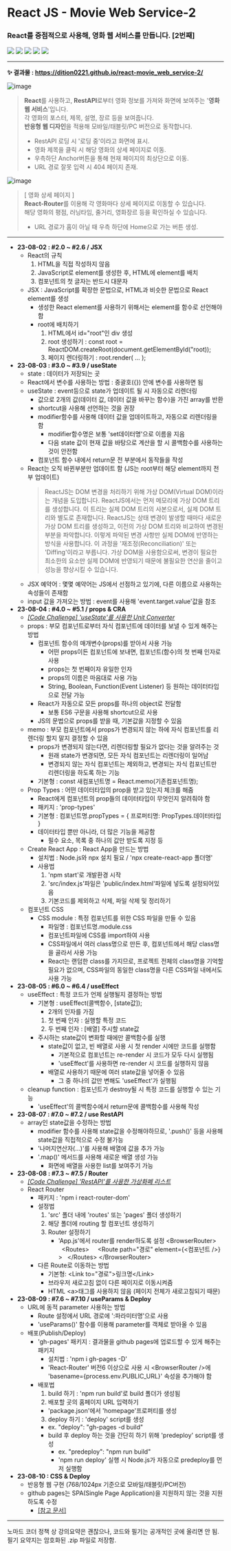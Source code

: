 # React JS - Movie Web Service-2

### React를 중점적으로 사용해, 영화 웹 서비스를 만듭니다. [2번째]

<img src="https://img.shields.io/badge/React-61DAFB?style=flat-square&logo=react&logoColor=white"/> <img src="https://img.shields.io/badge/React Router-CA4245?style=flat-square&logo=reactrouter&logoColor=white"/> <img src="https://img.shields.io/badge/CSS3-1572B6?style=flat-square&logo=css3&logoColor=white"/> <img src="https://img.shields.io/badge/gh pages-222222?style=flat-square&logo=githubpages&logoColor=white"/> <img src="https://img.shields.io/badge/Node.js-339933?style=flat-square&logo=nodedotjs&logoColor=white"/>

---

**✨ 결과물 : https://dition0221.github.io/react-movie_web_service-2/**

![image](https://github.com/dition0221/dition0221/assets/129196812/fb3e6890-40e0-4ccf-9c62-5324d852ca2c)

> **React**를 사용하고, **RestAPI**로부터 영화 정보를 가져와 화면에 보여주는 '**영화 웹 서비스**'입니다.  
> 각 영화의 포스터, 제목, 설명, 장르 등을 보여줍니다.  
> **반응형 웹 디자인**을 적용해 모바일/태블릿/PC 버전으로 동작합니다.
>
> - RestAPI 로딩 시 '로딩 중'이라고 화면에 표시.
> - 영화 제목을 클릭 시 해당 영화의 상세 페이지로 이동.
> - 우측하단 Anchor버튼을 통해 현재 페이지의 최상단으로 이동.
> - URL 경로 잘못 입력 시 404 페이지 존재.

![image](https://github.com/dition0221/dition0221/assets/129196812/3c22b85d-61bb-4ced-a0d7-d40eadb3db81)

> [ 영화 상세 페이지 ]  
> **React-Router**를 이용해 각 영화마다 상세 페이지로 이동할 수 있습니다.  
> 해당 영화의 평점, 러닝타임, 줄거리, 영화장르 등을 확인하실 수 있습니다.
>
> - URL 경로가 홈이 아닐 때 우측 하단에 Home으로 가는 버튼 생성.

---

- **23-08-02 : #2.0 ~ #2.6 / JSX**
  - React의 규칙
    1. HTML을 직접 작성하지 않음
    2. JavaScript로 element를 생성한 후, HTML에 element를 배치
    3. 컴포넌트의 첫 글자는 반드시 대문자
  - JSX : JavaScript를 확장한 문법으로, HTML과 비슷한 문법으로 React element를 생성
    - 생성한 React element를 사용하기 위해서는 element를 함수로 선언해야 함
    - root에 배치하기
      1. HTML에서 id="root"인 div 생성
      2. root 생성하기 : const root = ReactDOM.createRoot(document.getElementById("root));
      3. 페이지 렌더링하기 : root.render( ... );
- **23-08-03 : #3.0 ~ #3.9 / useState**
  - state : 데이터가 저장되는 곳
  - React에서 변수를 사용하는 방법 : 중괄호({}) 안에 변수를 사용하면 됨
  - useState : event등으로 state가 업데이트 될 시 자동으로 리렌더링
    - 값으로 2개의 값(데이터 값, 데이터 값을 바꾸는 함수)을 가진 array를 반환
    - shortcut을 사용해 선언하는 것을 권장
    - modifier함수를 사용해 데이터 값을 업데이트하고, 자동으로 리렌더링을 함
      - modifier함수명은 보통 'set데이터명'으로 이름을 지음
      - 다음 state 값이 현재 값을 바탕으로 계산을 할 시 콜백함수를 사용하는 것이 안전함
    - 컴포넌트 함수 내에서 return문 전 부분에서 동작들을 작성
  - React는 오직 바뀐부분만 업데이트 함 (JS는 root부터 해당 element까지 전부 업데이트)
    > ReactJS는 DOM 변경을 처리하기 위해 가상 DOM(Virtual DOM)이라는 개념을 도입합니다.
    > ReactJS에서는 먼저 메모리에 가상 DOM 트리를 생성합니다.
    > 이 트리는 실제 DOM 트리의 사본으로서, 실제 DOM 트리와 별도로 존재합니다.
    > ReactJS는 상태 변경이 발생할 때마다 새로운 가상 DOM 트리를 생성하고, 이전의 가상 DOM 트리와 비교하여 변경된 부분을 파악합니다.
    > 이렇게 파악된 변경 사항만 실제 DOM에 반영하는 방식을 사용합니다.
    > 이 과정을 '재조정(Reconciliation)' 또는 'Diffing'이라고 부릅니다.
    > 가상 DOM을 사용함으로써, 변경이 필요한 최소한의 요소만 실제 DOM에 반영되기 때문에 불필요한 연산을 줄이고 성능을 향상시킬 수 있습니다.
  - JSX 예약어 : 몇몇 예약어는 JS에서 선점하고 있기에, 다른 이름으로 사용하는 속성들이 존재함
  - input 값을 가져오는 방법 : event를 사용해 'event.target.value'값을 참조
- **23-08-04 : #4.0 ~ #5.1 / props & CRA**
  - _<a href="https://reactunitconverter.dition0221.repl.co/" target="_blank">[Code Challenge] 'useState'를 사용한 Unit Converter</a>_
  - props : 부모 컴포넌트로부터 자식 컴포넌트에 데이터를 보낼 수 있게 해주는 방법
    - 컴포넌트 함수의 매개변수(props)를 받아서 사용 가능
      - 어떤 props이든 컴포넌트에 보내면, 컴포넌트(함수)의 첫 번째 인자로 사용
      - props는 첫 번째이자 유일한 인자
      - props의 이름은 마음대로 사용 가능
      - String, Boolean, Function(Event Listener) 등 원하는 데이터타입으로 전달 가능
    - React가 자동으로 모든 props를 하나의 object로 전달함
      - 보통 ES6 구문을 사용해 shortcut으로 사용
    - JS의 문법으로 props를 받을 때, 기본값을 지정할 수 있음
  - memo : 부모 컴포넌트에서 props가 변경되지 않는 하에 자식 컴포넌트를 리렌더링 할지 말지 결정할 수 있음
    - props가 변경되지 않는다면, 리렌더링할 필요가 없다는 것을 알려주는 것
      - 원래 state가 변경되면, 모든 자식 컴포넌트는 리렌더링이 일어남
      - 변경되지 않는 자식 컴포넌트는 제외하고, 변경되는 자식 컴포넌트만 리렌더링을 하도록 하는 기능
    - 기본형 : const 새컴포넌트명 = React.memo(기존컴포넌트명);
  - Prop Types : 어떤 데이터타입의 prop을 받고 있는지 체크를 해줌
    - React에게 컴포넌트의 prop들의 데이터타입이 무엇인지 알려줘야 함
    - 패키지 : 'prop-types'
    - 기본형 : 컴포넌트명.propTypes = { 프로퍼티명: PropTypes.데이터타입 }
    - 데이터타입 뿐만 아니라, 더 많은 기능을 제공함
      - 필수 요소, 목록 중 하나의 값만 받도록 지정 등
  - Create React App : React App을 만드는 방법
    - 설치법 : Node.js와 npx 설치 필요 / 'npx create-react-app 폴더명'
    - 사용법
      1. 'npm start'로 개발환경 시작
      2. 'src/index.js'파일은 'public/index.html'파일에 넣도록 설정되어있음
      3. 기본코드를 제외하고 삭제, 파일 삭제 및 정리하기
  - 컴포넌트 CSS
    - CSS module : 특정 컴포넌트를 위한 CSS 파일을 만들 수 있음
      - 파일명 : 컴포넌트명.module.css
      - 컴포넌트파일에 CSS를 import하여 사용
      - CSS파일에서 여러 class명으로 만든 후, 컴포넌트에서 해당 class명을 골라서 사용 가능
      - React는 랜덤한 class를 가지므로, 프로젝트 전체의 class명을 기억할 필요가 없으며, CSS파일의 동일한 class명을 다른 CSS파일 내에서도 사용 가능
- **23-08-05 : #6.0 ~ #6.4 / useEffect**
  - useEffect : 특정 코드가 언제 실행될지 결정하는 방법
    - 기본형 : useEffect(콜백함수, [state값]);
      - 2개의 인자를 가짐
      1. 첫 번째 인자 : 실행할 특정 코드
      2. 두 번째 인자 : [배열] 주시할 state값
    - 주시하는 state값이 변화할 때에만 콜백함수를 실행
      - state값이 없고, 빈 배열로 사용 시 첫 render 시에만 코드를 실행함
        - 기본적으로 컴포넌트는 re-render 시 코드가 모두 다시 실행됨
        - 'useEffect'를 사용하면 re-render 시 코드를 실행하지 않음
      - 배열로 사용하기 때문에 여러 state값을 넣어줄 수 있음
        - 그 중 하나의 값만 변해도 'useEffect'가 실행됨
  - cleanup function : 컴포넌트가 destroy될 시 특정 코드를 실행할 수 있는 기능
    - 'useEffect'의 콜백함수에서 return문에 콜백함수를 사용해 작성
- **23-08-07 : #7.0 ~ #7.2 / use RestAPI**
  - array인 state값을 수정하는 방법
    - modifier 함수를 사용해 state값을 수정해야하므로, '.push()' 등을 사용해 state값을 직접적으로 수정 불가능
    - '나머지연산자(...)'를 사용해 배열에 값을 추가 가능
    - '.map()' 메서드를 사용해 새로운 배열 생성 가능
      - 화면에 배열을 사용한 list를 보여주기 가능
- **23-08-08 : #7.3 ~ #7.5 / Router**
  - _<a href="https://replit.com/@dition0221/React-Coin-RestAPI" target="_blank">[Code Challenge] 'RestAPI'를 사용한 가상화폐 리스트</a>_
  - React Router
    - 패키지 : 'npm i react-router-dom'
    - 설정법
      1. 'src' 폴더 내에 'routes' 또는 'pages' 폴더 생성하기
      2. 해당 폴더에 routing 할 컴포넌트 생성하기
      3. Router 설정하기
         - 'App.js'에서 router를 render하도록 설정
           &lt;BrowserRouter&gt;
           &nbsp;&nbsp;&lt;Routes&gt;
           &nbsp;&nbsp;&nbsp;&nbsp;&lt;Route path="경로" element={&lt;컴포넌트 /&gt;} &gt;
           &nbsp;&nbsp;&lt;/Routes&gt;
           &lt;/BrowserRouter&gt;
    - 다른 Route로 이동하는 방법
      - 기본형: &lt;Link to="경로"&gt;링크명&lt;/Link&gt;
      - 브라우저 새로고침 없이 다른 페이지로 이동시켜줌
      - HTML &lt;a&gt;태그를 사용하지 않음 (페이지 전체가 새로고침되기 때문)
- **23-08-09 : #7.6 ~ #7.10 / useParams & Deploy**
  - URL에 동적 parameter 사용하는 방법
    - Route 설정에서 URL 경로에 ':파라미터명'으로 사용
    - 'useParams()' 함수를 이용해 parameter를 객체로 받아올 수 있음
  - 배포(Publish/Deploy)
    - 'gh-pages' 패키지 : 결과물을 github pages에 업로드할 수 있게 해주는 패키지
      - 설치법 : 'npm i gh-pages -D'
      - 'React-Router' 버전6 이상으로 사용 시 &lt;BrowserRouter /&gt;에 'basename={process.env.PUBLIC_URL}' 속성을 추가해야 함
    - 배포법
      1. build 하기 : 'npm run build'로 build 폴더가 생성됨
      2. 배포할 곳의 홈페이지 URL 입력하기
      - 'package.json'에서 'homepage'프로퍼티를 생성
      3. deploy 하기 : 'deploy' script를 생성
      - ex. "deploy": "gh-pages -d build"
      - build 후 deploy 하는 것을 간단히 하기 위해 'predeploy' script를 생성
        - ex. "predeploy": "npm run build"
        - 'npm run deploy' 실행 시 Node.js가 자동으로 predeploy를 먼저 실행함
- **23-08-10 : CSS & Deploy**
  - 반응형 웹 구현 (768/1024px 기준으로 모바일/태블릿/PC버전)
  - github pages는 SPA(Single Page Application)을 지원하지 않는 것을 지원하도록 수정
    - <a href="https://velog.io/@summereuna/gh-pages%EC%97%90%EC%84%9C-CRA%EB%A1%9C-%EB%B9%8C%EB%93%9C%ED%95%9C-React-AppSPA-%ED%98%B8%EC%8A%A4%ED%8C%85-%ED%95%98%EA%B8%B0">[참고 문서]</a>

---

노마드 코더 정책 상 강의요약은 괜찮으나, 코드와 필기는 공개적인 곳에 올리면 안 됨.  
필기 요약지는 암호화된 .zip 파일로 저장함.

